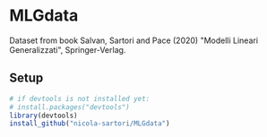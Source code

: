 # MLGdata

Dataset from book Salvan, Sartori and Pace (2020) "Modelli Lineari Generalizzati", Springer-Verlag.

## Setup

```r
# if devtools is not installed yet: 
# install.packages("devtools") 
library(devtools)
install_github("nicola-sartori/MLGdata")
```
